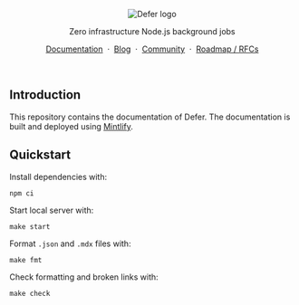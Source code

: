 <p align="center">
    <picture>
        <source media="(prefers-color-scheme: dark)" srcset="images/logo/dark.svg"/>
        <img alt="Defer logo" src="images/logo/light.svg"/>
    </picture>
</p>
<p align="center">
    Zero infrastructure Node.js background jobs
</p>
<p align="center">
    <a href="https://docs.defer.run/">Documentation</a>
    <span>&nbsp;·&nbsp;</span>
    <a href="https://www.defer.run/blog">Blog</a>
    <span>&nbsp;·&nbsp;</span>
    <a href="https://discord.gg/defer">Community</a>
    <span>&nbsp;·&nbsp;</span>
    <a href="https://github.com/defer-run/defer.client/discussions/categories/roadmap">Roadmap / RFCs</a>
</p>
<br/>

## Introduction

This repository contains the documentation of Defer. The documentation
is built and deployed using [Mintlify](https://mintlify.com/).

## Quickstart

Install dependencies with:

	npm ci
	
Start local server with:

	make start
	
Format `.json` and `.mdx` files with:

	make fmt

Check formatting and broken links with:

	make check
